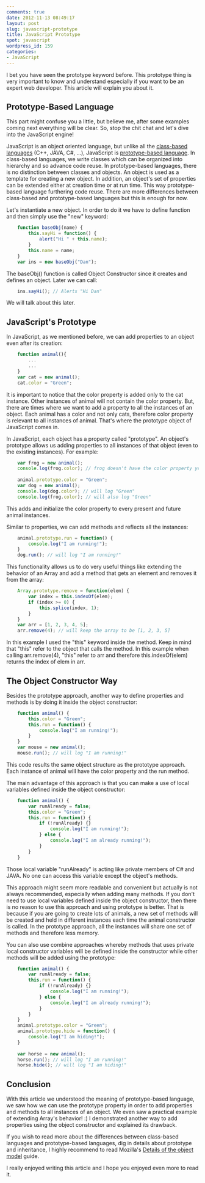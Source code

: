 ```yaml
---
comments: true
date: 2012-11-13 08:49:17
layout: post
slug: javascript-prototype
title: JavaScript Prototype
spot: javascript
wordpress_id: 159
categories:
- JavaScript
---
```


I bet you have seen the prototype keyword before. This prototype thing is very important to know and understand especially if you want to be an expert web developer. This article will explain you about it.
<!-- more -->

Prototype-Based Language
------------------------
This part might confuse you a little, but believe me, after some examples coming next everything will be clear. So, stop the chit chat and let's dive into the JavaScript engine!

JavaScript is an object oriented language, but unlike all the <a href="http://en.wikipedia.org/wiki/Class-based_programming" target="_blank">class-based languages</a> (C++, JAVA, C#, ...), JavaScript is <a href="http://en.wikipedia.org/wiki/Prototype-based_programming" target="_blank">prototype-based language</a>. In class-based languages, we write classes which can be organized into hierarchy and so advance code reuse. In prototype-based languages, there is no distinction between classes and objects. An object is used as a template for creating a new object. In addition, an object's set of properties can be extended either at creation time or at run time. This way prototype-based language furthering code reuse. There are more differences between class-based and prototype-based languages but this is enough for now.

Let's instantiate a new object. In order to do it we have to define function and then simply use the "new" keyword:
```javascript Instantiate a new object
    function baseObj(name) {
        this.sayHi = function() {
            alert("Hi " + this.name);
        }
        this.name = name;
    }
    var ins = new baseObj("Dan");
```
The baseObj() function is called Object Constructor since it creates and defines an object. Later we can call:
```javascript Hi Dan
    ins.sayHi(); // Alerts "Hi Dan"
```
We will talk about this later.

JavaScript's Prototype
----------------------
In JavaScript, as we mentioned before, we can add properties to an object even after its creation:
``` javascript Add properties to an object
    function animal(){
        ...
        ...
    }
    var cat = new animal();
    cat.color = "Green";
```
It is important to notice that the color property is added only to the cat instance. Other instances of animal will not contain the color property. But, there are times where we want to add a property to all the instances of an object. Each animal has a color and not only cats, therefore color property is relevant to all instances of animal. That's where the prototype object of JavaScript comes in.   

In JavaScript, each object has a property called "prototype". An object's prototype allows us adding properties to all instances of that object (even to the existing instances). For example:
```javascript Add the color property to all animal instances 
    var frog = new animal();
    console.log(frog.color); // frog doesn't have the color property yet
    
    animal.prototype.color = "Green";
    var dog = new animal();
    console.log(dog.color); // will log "Green"
    console.log(frog.color); // will also log "Green"
```
This adds and initialize the color property to every present and future animal instances.   

Similar to properties, we can add methods and reflects all the instances:
```javascript Add the color method to all instances
    animal.prototype.run = function() {
    	console.log("I am running!");
    }
    dog.run(); // will log "I am running!"
```
This functionality allows us to do very useful things like extending the behavior of an Array and add a method that gets an element and removes it from the array:
``` javascript Extend Array's functionality
    Array.prototype.remove = function(elem) {
    	var index = this.indexOf(elem);
    	if (index >= 0) {
    		this.splice(index, 1);
    	}
    }
    var arr = [1, 2, 3, 4, 5];
    arr.remove(4); // will keep the array to be [1, 2, 3, 5]
```
In this example I used the "this" keyword inside the method. Keep in mind that "this" refer to the object that calls the method. In this example when calling arr.remove(4), "this" refer to arr and therefore this.indexOf(elem) returns the index of elem in arr.

The Object Constructor Way
--------------------------
Besides the prototype approach, another way to define properties and methods is by doing it inside the object constructor:
```javascript Define properties and methods inside the object constructor
    function animal() {
    	this.color = "Green";
    	this.run = function() {
    		console.log("I am running!");
    	}
    }
    var mouse = new animal();
    mouse.run(); // will log "I am running!"
```
This code results the same object structure as the prototype approach. Each instance of animal will have the color property and the run method.   

The main advantage of this approach is that you can make a use of local variables defined inside the object constructor:
```javascript Use local variables inside an object constructor
    function animal() {
    	var runAlready = false;
    	this.color = "Green";
    	this.run = function() {
    		if (!runAlready) {}
    			console.log("I am running!");
    		} else {
    			console.log("I am already running!");
    		}
    	}
    }
```
    
Those local variable "runAlready" is acting like private members of C# and JAVA. No one can access this variable except the object's methods.

This approach might seem more readable and convenient but actually is not always recommended, especially when adding many methods. If you don't need to use local variables defined inside the object constructor, then there is no reason to use this approach and using prototype is better. That is because if you are going to create lots of animals, a new set of methods will be created and held in different instances each time the animal constructor is called. In the prototype approach, all the instances will share one set of methods and therefore less memory.   

You can also use combine approaches whereby methods that uses private local constructor variables will be defined inside the constructor while other methods will be added using the prototype:
```javascript Combined approach for extend an object's functionality
    function animal() {
    	var runAlready = false;
    	this.run = function() {
    		if (!runAlready) {}
    			console.log("I am running!");
    		} else {
    			console.log("I am already running!");
    		}
    	}
    }
    animal.prototype.color = "Green";
    animal.prototype.hide = function() {
    	console.log("I am hiding!");
    }
    
    var horse = new animal();
    horse.run(); // will log "I am running!"
    horse.hide(); // will log "I am hiding!"
```

Conclusion
----------
With this article we understood the meaning of prototype-based language, we saw how we can use the prototype property in order to add properties and methods to all instances of an object. We even saw a practical example of extending Array's behavior! :) I demonstrated another way to add properties using the object constructor and explained its drawback.   

If you wish to read more about the differences between class-based languages and prototype-based languages, dig in details about prototype and inheritance, I highly recommend to read Mozilla's <a href="https://developer.mozilla.org/en-US/docs/Core_JavaScript_1.5_Guide/Details_of_the_Object_Model" target="_blank">Details of the object model</a> guide.

I really enjoyed writing this article and I hope you enjoyed even more to read it.
